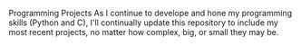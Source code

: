 Programming Projects
As I continue to develope and hone my programming skills (Python and C), I'll continually update this repository to include my most recent projects,
no matter how complex, big, or small they may be. 
